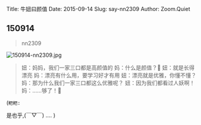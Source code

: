 Title: 牛妞曰颜值
Date: 2015-09-14
Slug: say-nn2309
Author: Zoom.Quiet


## 150914
> nn2309

![150914-nn2309.jpg](http://momoko.zoomquiet.top/niuniu-albums/nn2015/150914-nn2309.jpg?imageView2/2/w/420)

> 妞：妈妈，我们一家三口都是高颜值的
> 妈：什么是颜值？🙈
> 妞：就是长得漂亮
> 妈：漂亮有什么用，要学习好才有用
> 妞：漂亮就是优雅，你懂不懂？
> 妈：那为什么我们一家三口都这么优雅呢？
> 妞：因为我们都看过人妖啊！
> 妈：......够了！🙉


(`粑粑:` 

是也乎,(￣▽￣)
....
)

